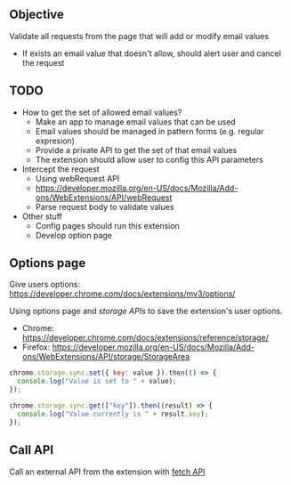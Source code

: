 ## Objective

Validate all requests from the page that will add or modify email values

* If exists an email value that doesn't allow, should alert user and cancel the request

## TODO

* How to get the set of allowed email values?
  * Make an app to manage email values that can be used
  * Email values should be managed in pattern forms (e.g. regular expresion)
  * Provide a private API to get the set of that email values
  * The extension should allow user to config this API parameters
* Intercept the request
  * Using webRequest API
  * https://developer.mozilla.org/en-US/docs/Mozilla/Add-ons/WebExtensions/API/webRequest
  * Parse request body to validate values
* Other stuff
  * Config pages should run this extension
  * Develop option page

## Options page

Give users options: https://developer.chrome.com/docs/extensions/mv3/options/

Using options page and *storage APIs* to save the extension's user options.

* Chrome: https://developer.chrome.com/docs/extensions/reference/storage/
* Firefox: https://developer.mozilla.org/en-US/docs/Mozilla/Add-ons/WebExtensions/API/storage/StorageArea


```js
chrome.storage.sync.set({ key: value }).then(() => {
  console.log("Value is set to " + value);
});

chrome.storage.sync.get(["key"]).then((result) => {
  console.log("Value currently is " + result.key);
});
```

## Call API

Call an external API from the extension with [fetch API](https://developer.mozilla.org/en-US/docs/Web/API/Fetch_API/Using_Fetch)

